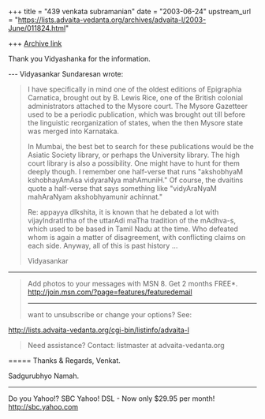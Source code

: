 +++
title = "439 venkata subramanian"
date = "2003-06-24"
upstream_url = "https://lists.advaita-vedanta.org/archives/advaita-l/2003-June/011824.html"

+++
[Archive link](https://lists.advaita-vedanta.org/archives/advaita-l/2003-June/011824.html)

Thank you Vidyashanka for the information.


--- Vidyasankar Sundaresan <svidyasankar at hotmail.com>
wrote:
> 
> I have specifically in mind one of the oldest
> editions of Epigraphia 
> Carnatica, brought out by B. Lewis Rice, one of the
> British colonial 
> administrators attached to the Mysore court. The
> Mysore Gazetteer used to be 
> a periodic publication, which was brought out till
> before the linguistic 
> reorganization of states, when the then Mysore state
> was merged into 
> Karnataka.
> 
> In Mumbai, the best bet to search for these
> publications would be the 
> Asiatic Society library, or perhaps the University
> library. The high court 
> library is also a possibility. One might have to
> hunt for them deeply 
> though. I remember one half-verse that runs
> "akshobhyaM kshobhayAmAsa 
> vidyaraNya mahAmuniH." Of course, the dvaitins quote
> a half-verse that says 
> something like "vidyAraNyaM mahAraNyam
> akshobhyamunir achinnat."
> 
> Re: appayya dIkshita, it is known that he debated a
> lot with 
> vijayIndratIrtha of the uttarAdi maTha tradition of
> the mAdhva-s, which used 
> to be based in Tamil Nadu at the time. Who defeated
> whom is again a matter 
> of disagreement, with conflicting claims on each
> side. Anyway, all of this 
> is past history ...
> 
> Vidyasankar
> 
>
_________________________________________________________________
> Add photos to your messages with MSN 8. Get 2 months
> FREE*.  
> http://join.msn.com/?page=features/featuredemail
> 
> _______________________________________________
> want to unsubscribe or change your options? See:
>
http://lists.advaita-vedanta.org/cgi-bin/listinfo/advaita-l
> Need assistance? Contact:
> listmaster at advaita-vedanta.org


=====
Thanks & Regards,
Venkat.

Sadgurubhyo Namah.

__________________________________
Do you Yahoo!?
SBC Yahoo! DSL - Now only $29.95 per month!
http://sbc.yahoo.com

